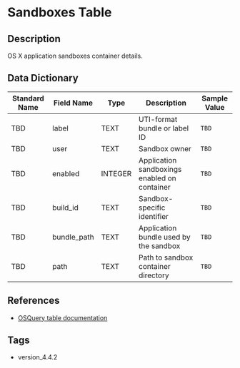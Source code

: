 # Sandboxes Table

## Description
OS X application sandboxes container details.

## Data Dictionary
|Standard Name|Field Name|Type|Description|Sample Value|
|---|---|---|---|---|
|TBD|label|TEXT|UTI-format bundle or label ID|`TBD`|
|TBD|user|TEXT|Sandbox owner|`TBD`|
|TBD|enabled|INTEGER|Application sandboxings enabled on container|`TBD`|
|TBD|build_id|TEXT|Sandbox-specific identifier|`TBD`|
|TBD|bundle_path|TEXT|Application bundle used by the sandbox|`TBD`|
|TBD|path|TEXT|Path to sandbox container directory|`TBD`|

## References
* [OSQuery table documentation](https://osquery.io/schema/current#sandboxes)

## Tags
* version_4.4.2